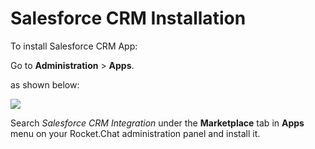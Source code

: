 # Salesforce CRM Installation

To install Salesforce CRM App:

Go to **Administration** > **Apps**.

as shown below:

![](<../../../../.gitbook/assets/2021-11-20\_23-29-48 (1) (1) (1) (1) (26).png>)

Search _Salesforce CRM Integration_ under the **Marketplace** tab in **Apps** menu on your Rocket.Chat administration panel and install it.

